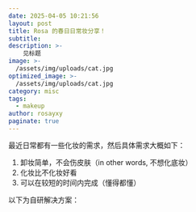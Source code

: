 ```yaml
---
date: 2025-04-05 10:21:56
layout: post
title: Rosa 的春日日常妆分享！
subtitle: 
description: >-
    见标题
image: >-
  /assets/img/uploads/cat.jpg
optimized_image: >-
  /assets/img/uploads/cat.jpg
category: misc
tags:
  - makeup
author: rosayxy
paginate: true
---
```


最近日常都有一些化妆的需求，然后具体需求大概如下：
1. 卸妆简单，不会伤皮肤（in other words, 不想化底妆）
2. 化妆比不化妆好看
3. 可以在较短的时间内完成（懂得都懂）

以下为自研解决方案：
